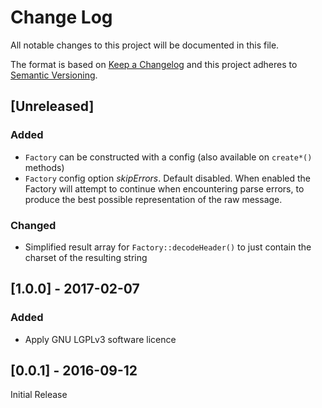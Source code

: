 # Change Log
All notable changes to this project will be documented in this file.

The format is based on [Keep a Changelog](http://keepachangelog.com/) 
and this project adheres to [Semantic Versioning](http://semver.org/).

## [Unreleased]
### Added
- `Factory` can be constructed with a config (also available on `create*()`
  methods)
- `Factory` config option *skipErrors*. Default disabled. When enabled the
  Factory will attempt to continue when encountering parse errors, to produce
  the best possible representation of the raw message.
### Changed
- Simplified result array for `Factory::decodeHeader()` to just contain the
  charset of the resulting string

## [1.0.0] - 2017-02-07
### Added
- Apply GNU LGPLv3 software licence

## [0.0.1] - 2016-09-12
Initial Release
